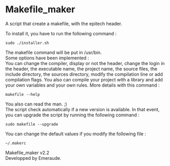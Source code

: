 Makefile_maker
==============

A script that create a makefile, with the epitech header.

To install it, you have to run the following command :

	sudo ./installer.sh

The makefile command will be put in /usr/bin.  
Some options have been implemented :  
You can change the compiler, display or not the header, change the login in the header, the executable name, the project name, the source files, the include directory, the sources directory, modify the compilation line or add compilation flags. You also can compile your project with a library and add your own variables and your own rules. More details with this command :

	makefile --help

You also can read the man. ;)  
The script check automatically if a new version is available. In that event, you can upgrade the script by running the following command :

	sudo makefile --upgrade

You can change the default values if you modify the following file :

	~/.makerc

Makefile_maker v2.2  
Developped by Emeraude.

